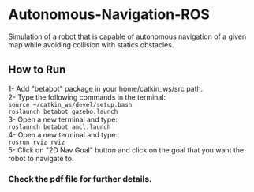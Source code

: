 # Autonomous-Navigation-ROS
Simulation of a robot that is capable of autonomous navigation of a given map while avoiding collision with statics obstacles.

## How to Run
1- Add "betabot" package in your home/catkin_ws/src path.<br/>
2- Type the following commands in the terminal:<br/>
`source ~/catkin_ws/devel/setup.bash`<br/>
`roslaunch betabot gazebo.launch`<br/>
3- Open a new terminal and type:<br/>
`roslaunch betabot amcl.launch`<br/>
4- Open a new terminal and type:<br/>
`rosrun rviz rviz`<br/>
5- Click on "2D Nav Goal" button and click on the goal that you want the robot to navigate to.<br/>

### Check the pdf file for further details.
